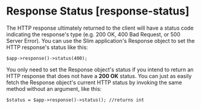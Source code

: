 # Response Status [response-status] #

The HTTP response ultimately returned to the client will have a status code indicating the response's type (e.g. 200 OK, 400 Bad Request, or 500 Server Error). You can use the Slim application's Response object to set the HTTP response's status like this:

    $app->response()->status(400);

You only need to set the Response object's status if you intend to return an HTTP response that does not have a **200 OK** status. You can just as easily fetch the Response object's current HTTP status by invoking the same method without an argument, like this:

    $status = $app->response()->status(); //returns int